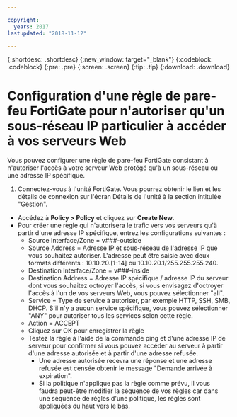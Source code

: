 ```yaml
---

copyright:
  years: 2017
lastupdated: "2018-11-12"

---
```


{:shortdesc: .shortdesc}
{:new_window: target="_blank"}
{:codeblock: .codeblock}
{:pre: .pre}
{:screen: .screen}
{:tip: .tip}
{:download: .download}

# Configuration d'une règle de pare-feu FortiGate pour n'autoriser qu'un sous-réseau IP particulier à accéder à vos serveurs Web

Vous pouvez configurer une règle de pare-feu FortiGate consistant à n'autoriser l'accès à votre serveur Web protégé qu'à un sous-réseau ou une adresse IP spécifique.

1. Connectez-vous à l'unité FortiGate. Vous pourrez obtenir le lien et les détails de connexion sur l'écran Détails de l'unité à la section intitulée "Gestion".
* Accédez à **Policy > Policy** et cliquez sur **Create New**.
* Pour créer une règle qui n'autorisera le trafic vers vos serveurs qu'à partir d'une adresse IP spécifique, entrez les configurations suivantes :
    * Source Interface/Zone = v###-outside
    * Source Address = Adresse IP et sous-réseau de l'adresse IP que vous souhaitez autoriser. L'adresse peut être saisie avec deux formats différents : 10.10.20.[1-14] ou 10.10.20.1/255.255.255.240.
    * Destination Interface/Zone  = v###-inside
    * Destination Address = Adresse IP spécifique / adresse IP du serveur dont vous souhaitez octroyer l'accès, si vous envisagez d'octroyer l'accès à l'un de vos serveurs Web, vous pouvez sélectionner "all".
    * Service = Type de service à autoriser, par exemple HTTP, SSH, SMB, DHCP.  S'il n'y a aucun service spécifique, vous pouvez sélectionner "ANY" pour autoriser tous les services selon cette règle.
    * Action = ACCEPT
    * Cliquez sur OK pour enregistrer la règle
    * Testez la règle à l'aide de la commande ping et d'une adresse IP de serveur pour confirmer si vous pouvez accéder au serveur à partir d'une adresse autorisée et à partir d'une adresse refusée.
        * Une adresse autorisée recevra une réponse et une adresse refusée est censée obtenir le message "Demande arrivée à expiration".
        * Si la politique n'applique pas la règle comme prévu, il vous faudra peut-être modifier la séquence de vos règles car dans une séquence de règles d'une politique, les règles sont appliquées du haut vers le bas.
